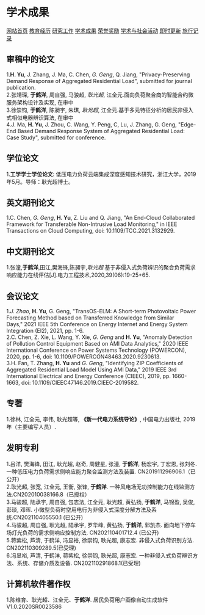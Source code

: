 # 学术成果
<a href="/index.html">网站首页</a>
<a href="/jiaoyu.html">教育经历</a>
<a href="/yanjiugongzuo.html">研究工作</a>
<a href="/xueshuchengguo.html">学术成果</a>
<a href="/rongyujiangli.html">荣誉奖励</a>
<a href="/xueshuhuodong.html">学术与社会活动</a>
<a href="/jishigengxin.html">即时更新</a>
<a href="/qita.html">旅行记录</a>

## 审稿中的论文
1.**H. Yu**, J. Zhang, J. Ma, C. Chen, *G. Geng*, Q. Jiang, "Privacy-Preserving Demand Response of Aggregated Residential Load", submitted for journal publication.
<br/>2.张靖琛, **于鹤洋**, 周自强, 马骏超, *耿光超*, 江全元.面向负荷聚合商的智能合约微服务架构设计及实现, 在审中
<br/>3.徐崇钧, **于鹤洋**, 陈昶宇, 朱琪, *耿光超*, 江全元.基于多元特征分析的居民非侵入式相似电器辨识算法, 在审中
<br/>4.J. Ma, **H. Yu**, J. Zhou, C. Wang, Y. Peng, C, Lu, J. Zhang, G. Geng, "Edge-End Based Demand Response System of Aggregated Residential Load: Case Study", submitted for conference.


## 学位论文
1.**工学学士学位论文**: 低压电力负荷云端集成深度感知技术研究，浙江大学，2019年5月。导师：耿光超博士。

## 英文期刊论文
1.C. Chen, *G. Geng*, **H. Yu**, Z. Liu and Q. Jiang, "An End-Cloud Collaborated Framework for Transferable Non-Intrusive Load Monitoring," in IEEE Transactions on Cloud Computing, doi: 10.1109/TCC.2021.3132929.

## 中文期刊论文
1.张潼,**于鹤洋**,田江,樊海锋,陈昶宇,*耿光超*.基于非侵入式负荷辨识的聚合负荷需求响应能力在线评估[J].电力工程技术,2020,39(06):19-25+65.

## 会议论文
1.*J. Zhao*, **H. Yu**, G. Geng, "TransOS-ELM: A Short-term Photovoltaic Power Forecasting Method based on Transferred Knowledge from Similar Days," 2021 IEEE 5th Conference on Energy Internet and Energy System Integration (EI2), 2021, pp. 1-6.
<br/>2.C. Chen, Z. Xie, L. Wang, Y. Xie, *G. Geng* and **H. Yu**, "Anomaly Detection of Pollution Control Equipment Based on AMI Data Analytics," 2020 IEEE International Conference on Power Systems Technology (POWERCON), 2020, pp. 1-6, doi: 10.1109/POWERCON48463.2020.9230613.
<br/>3.H. Fan, T. Zhang, **H. Yu** and *G. Geng*, "Identifying ZIP Coefficients of Aggregated Residential Load Model Using AMI Data," 2019 IEEE 3rd International Electrical and Energy Conference (CIEEC), 2019, pp. 1660-1663, doi: 10.1109/CIEEC47146.2019.CIEEC-2019582.

## 专著
1.徐林, 江全元, 李伟, 耿光超等, **《新一代电力系统导论》**, 中国电力出版社, 2019年（主要编写人员）.

## 发明专利
1.吕洋, 樊海锋, 田江, 耿光超, 赵奇, 周健星, 张潼, **于鹤洋**, 杨宏宇, 丁宏恩, 张刘冬. 一种低压电力负荷需求侧响应能力聚合监测方法及装置. CN201911296906.1（已公开）
<br/>2.耿光超, 张宽, 江全元, 王衡, 张锋, **于鹤洋**. 一种风电场无功控制能力在线监测方法.CN202010038166.8（已授权）
<br/>3.马骏超, 陆承宇, 周自强, 包志法, 江全元, 耿光超, 黄弘扬, **于鹤洋**, 马锦盈, 吴俊, 彭琰, 邓晖. 小微型负荷时空用电行为非侵入式深度分解方法及系统.CN202110405550.1 (已公开)
<br/>4.马骏超, 周自强, 耿光超, 陆承宇, 罗华峰, 黄弘扬, **于鹤洋**, 郭凯杰. 面向地下停车场灯光负荷的需求侧响应控制方法. CN202110401712.4 (已公开)
<br/>5.蒋紫松, 芦清, 于鹤洋, 冯显裕, 徐崇钧, 耿光超, 康志宏. 非侵入式负荷识别方法. CN202110309289.5(已受理)
<br/>6.冯显裕, 芦清, 于鹤洋, 蒋紫松, 徐崇钧, 耿光超, 康志宏. 一种非侵入式负荷辨识方法、系统、存储介质及设备. CN202110291868.1(已受理)

## 计算机软件著作权
1.陈维育、耿光超、江全元、**于鹤洋**. 居民负荷用户画像自动生成软件V1.0.2020SR0023586
